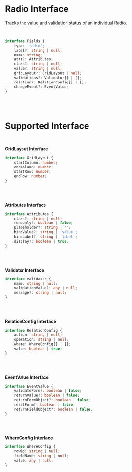 # Radio Interface

Tracks the value and validation status of an individual Radio.

<br/>

```typescript
interface Fields {
    type: 'radio';
    label?: string | null;
    name: string;
    attr?: Attributes;
    class?: string | null;
    value?: string | null;
    gridLayout?: GridLayout | null;
    validations?: Validator[] | [];
    relation?: RelationConfig[] | [];
    changeEvent?: EventValue;
}
```

<br/>
<br/>

# Supported Interface

<br/>

**GridLayout Interface**

```typescript
interface GridLayout {
    startColumn: number;
    endColumn: number;
    startRow: number;
    endRow: number;
}
```

<br/>
<br/>


**Attributes Interface**

```typescript
interface Attributes {
    class?: string | null;
    readonly?: boolean | false;
    placeholder?: string | '';
    bindValue?: string | 'value';
    bindLabel?: string | 'label';
    display?: boolean | true;
}
```

<br/>
<br/>


**Validator Interface**

```typescript
interface Validator {
    name: string | null;
    validationValue?: any | null;
    message?: string | null;
}
```

<br/>
<br/>


**RelationConfig Interface**

```typescript
interface RelationConfig {
    action: string | null;
    operation: string | null;
    where: WhereConfig[] | [];
    value: boolean | true;
}
```

<br/>
<br/>


**EventValue Interface**

```typescript
interface EventValue {
    validateForm?: boolean | false;
    returnValue?: boolean | false;
    returnFormObject?: boolean | false;
    resetForm?: boolean | false;
    returnFieldObject?: boolean | false;
}
```

<br/>
<br/>


**WhereConfig Interface**

```typescript
interface WhereConfig {
    rowId: string | null;
    fieldName: string | null;
    value: any | null;
}
```